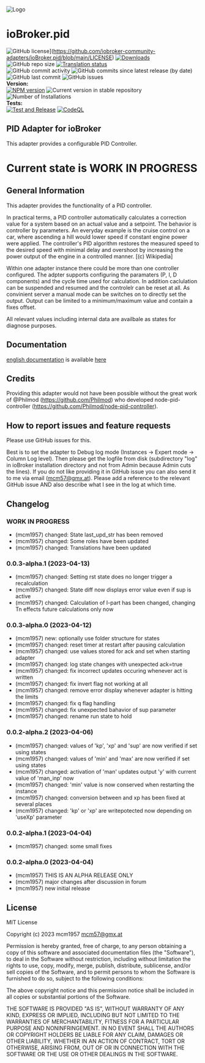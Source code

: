 ![Logo](admin/pid.png)

# ioBroker.pid

![GitHub license](https://img.shields.io/github/license/iobroker-community-adapters/ioBroker.pid)](https://github.com/iobroker-community-adapters/ioBroker.pid/blob/main/LICENSE)
[![Downloads](https://img.shields.io/npm/dm/iobroker.pid.svg)](https://www.npmjs.com/package/iobroker.pid)
![GitHub repo size](https://img.shields.io/github/repo-size/iobroker-community-adapters/ioBroker.pid)
[![Translation status](https://weblate.iobroker.net/widgets/adapters/-/pid/svg-badge.svg)](https://weblate.iobroker.net/engage/adapters/?utm_source=widget)</br>
![GitHub commit activity](https://img.shields.io/github/commit-activity/m/iobroker-community-adapters/ioBroker.pid)
![GitHub commits since latest release (by date)](https://img.shields.io/github/commits-since/iobroker-community-adapters/ioBroker.pid/latest)
![GitHub last commit](https://img.shields.io/github/last-commit/iobroker-community-adapters/ioBroker.pid)
![GitHub issues](https://img.shields.io/github/issues/iobroker-community-adapters/ioBroker.pid)
</br>
**Version:** </br>
[![NPM version](http://img.shields.io/npm/v/iobroker.pid.svg)](https://www.npmjs.com/package/iobroker.pid)
![Current version in stable repository](https://iobroker.live/badges/pid-stable.svg)
![Number of Installations](https://iobroker.live/badges/pid-installed.svg)
</br>
**Tests:** </br>
[![Test and Release](https://github.com/iobroker-community-adapters/ioBroker.pid/actions/workflows/test-and-release.yml/badge.svg)](https://github.com/iobroker-community-adapters/ioBroker.pid/actions/workflows/test-and-release.yml)
[![CodeQL](https://github.com/iobroker-community-adapters/ioBroker.pid/actions/workflows/codeql.yml/badge.svg)](https://github.com/iobroker-community-adapters/ioBroker.pid/actions/workflows/codeql.yml)

<!--
## Sentry
**This adapter uses Sentry libraries to automatically report exceptions and code errors to the developers.**
For more details and for information how to disable the error reporting see [Sentry-Plugin Documentation](https://github.com/ioBroker/plugin-sentry#plugin-sentry)! Sentry reporting is used starting with js-controller 3.0.
-->

## PID Adapter for ioBroker

This adapter provides a configurable PID Controller.

# **Current state is WORK IN PROGRESS**

## General Information

This adapter provides the functionality of a PID controller.

In practical terms, a PID controller automatically calculates a correction value for a system based on an actual value and a setpoint. The behavior is controller by parameters. An everyday example is the cruise control on a car, where ascending a hill would lower speed if constant engine power were applied. The controller's PID algorithm restores the measured speed to the desired speed with minimal delay and overshoot by increasing the power output of the engine in a controlled manner. [(c) Wikipedia]

Within one adapter instance there could be more than one controller configured. The adpter supports configuring the paramaters (P, I, D components) and the cycle time used for calculation. In addition caclulation can be suspended and resumed and the controlelr can be reset at all. As convinient server a manual mode can be switches on to directly set the output. Output can be limited to a minimum/maximum value and contain a fixes offset.

All relevant values including internal data are availbale as states for diagnose purposes.

## Documentation

[english documentation](docs/en/pid.md) is available [here](docs/en/pid.md) <br>

<!-- [german documentation](docs/de/pid.md) is available [here](docs/de/pid.md) -->

## Credits

Providing this adapter would not have been possible without the great work of @Philmod (https://github.com/Philmod) who developed node-pid-controller (https://github.com/Philmod/node-pid-controller).

## How to report issues and feature requests

Please use GitHub issues for this.

Best is to set the adapter to Debug log mode (Instances -> Expert mode -> Column Log level). Then please get the logfile from disk (subdirectory "log" in ioBroker installation directory and not from Admin because Admin cuts the lines). If you do not like providing it in GitHub issue you can also send it to me via email (mcm57@gmx.at). Please add a reference to the relevant GitHub issue AND also describe what I see in the log at which time.

## Changelog

<!--
    Placeholder for the next version (at the beginning of the line):
    ### **WORK IN PROGRESS**
-->

### **WORK IN PROGRESS**

-   (mcm1957) changed: State last_upd_str has been removed
-   (mcm1957) changed: Some roles have been updated
-   (mcm1957) changed: Translations have been updated

### 0.0.3-alpha.1 (2023-04-13)

-   (mcm1957) changed: Setting rst state does no longer trigger a recalculation
-   (mcm1957) changed: State diff now displays error value even if sup is active
-   (mcm1957) changed: Calculation of I-part has been changed, changing Tn effects future calculations only now

### 0.0.3-alpha.0 (2023-04-12)

-   (mcm1957) new: optionally use folder structure for states
-   (mcm1957) changed: reset timer at restart after pausing calculation
-   (mcm1957) changed: use values stored for ack and set when starting adapter
-   (mcm1957) changed: log state changes with unexpected ack=true
-   (mcm1957) changed: fix incorrect updates occuring whenever act is written
-   (mcm1957) changed: fix invert flag not working at all
-   (mcm1957) changed: remove error display whenever adapter is hitting the limits
-   (mcm1957) changed: fix q flag handling
-   (mcm1957) changed: fix unexpected bahavior of sup parameter
-   (mcm1957) changed: rename run state to hold

### 0.0.2-alpha.2 (2023-04-06)

-   (mcm1957) changed: values of 'kp', 'xp' and 'sup' are now verified if set using states
-   (mcm1957) changed: values of 'min' and 'max' are now verified if set using states
-   (mcm1957) changed: activation of 'man' updates output 'y' with current value of 'man_inp' now
-   (mcm1957) changed: 'min' value is now conserved when restarting the instance
-   (mcm1957) changed: conversion between and xp has been fixed at several places
-   (mcm1957) changed: 'kp' or 'xp' are writepotected now depending on 'useXp' parameter

### 0.0.2-alpha.1 (2023-04-04)

-   (mcm1957) changed: some small fixes

### 0.0.2-alpha.0 (2023-04-04)

-   (mcm1957) THIS IS AN ALPHA RELEASE ONLY
-   (mcm1957) major changes after discussion in forum
-   (mcm1957) new initial release

## License

MIT License

Copyright (c) 2023 mcm1957 <mcm57@gmx.at>

Permission is hereby granted, free of charge, to any person obtaining a copy
of this software and associated documentation files (the "Software"), to deal
in the Software without restriction, including without limitation the rights
to use, copy, modify, merge, publish, distribute, sublicense, and/or sell
copies of the Software, and to permit persons to whom the Software is
furnished to do so, subject to the following conditions:

The above copyright notice and this permission notice shall be included in all
copies or substantial portions of the Software.

THE SOFTWARE IS PROVIDED "AS IS", WITHOUT WARRANTY OF ANY KIND, EXPRESS OR
IMPLIED, INCLUDING BUT NOT LIMITED TO THE WARRANTIES OF MERCHANTABILITY,
FITNESS FOR A PARTICULAR PURPOSE AND NONINFRINGEMENT. IN NO EVENT SHALL THE
AUTHORS OR COPYRIGHT HOLDERS BE LIABLE FOR ANY CLAIM, DAMAGES OR OTHER
LIABILITY, WHETHER IN AN ACTION OF CONTRACT, TORT OR OTHERWISE, ARISING FROM,
OUT OF OR IN CONNECTION WITH THE SOFTWARE OR THE USE OR OTHER DEALINGS IN THE
SOFTWARE.
